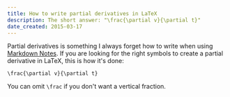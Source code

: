 ```yaml
---
title: How to write partial derivatives in LaTeX
description: The short answer: "\frac{\partial v}{\partial t}"
date_created: 2015-03-17
---
```


Partial derivatives is something I always forget how to write when using [Markdown Notes](/projects/markdown-notes). If you are looking for the right symbols to create a partial derivative in LaTeX, this is how it's done:

```
\frac{\partial v}{\partial t}
```

You can omit `\frac` if you don't want a vertical fraction.

